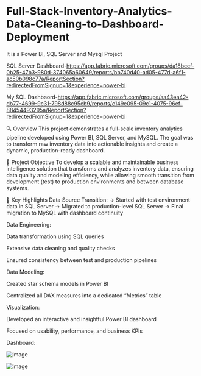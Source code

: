 # Full-Stack-Inventory-Analytics-Data-Cleaning-to-Dashboard-Deployment
It is a Power BI, SQL Server and Mysql Project

SQL Server Dashboard-https://app.fabric.microsoft.com/groups/da18bccf-0b25-47b3-980d-374065a60649/reports/bb740d40-ad05-477d-a6f1-ac50b098c77a/ReportSection?redirectedFromSignup=1&experience=power-bi

My SQL Dashbaord-https://app.fabric.microsoft.com/groups/aa43ea42-db77-4699-9c31-798d88c95eb9/reports/c149e095-09c1-4075-96ef-88454493295a/ReportSection?redirectedFromSignup=1&experience=power-bi

🔍 Overview
This project demonstrates a full-scale inventory analytics pipeline developed using Power BI, SQL Server, and MySQL. The goal was to transform raw inventory data into actionable insights and create a dynamic, production-ready dashboard.

🎯 Project Objective
To develop a scalable and maintainable business intelligence solution that transforms and analyzes inventory data, ensuring data quality and modeling efficiency, while allowing smooth transition from development (test) to production environments and between database systems.

🔧 Key Highlights
Data Source Transition:
→ Started with test environment data in SQL Server
→ Migrated to production-level SQL Server
→ Final migration to MySQL with dashboard continuity

Data Engineering:

Data transformation using SQL queries

Extensive data cleaning and quality checks

Ensured consistency between test and production pipelines

Data Modeling:

Created star schema models in Power BI

Centralized all DAX measures into a dedicated “Metrics” table

Visualization:

Developed an interactive and insightful Power BI dashboard

Focused on usability, performance, and business KPIs

Dashboard:


![image](https://github.com/user-attachments/assets/0e83d7ed-4282-4bbf-ae7b-638f6c6737bf)



![image](https://github.com/user-attachments/assets/07b32431-45c6-4b8c-8cb6-9faa50f6def6)
